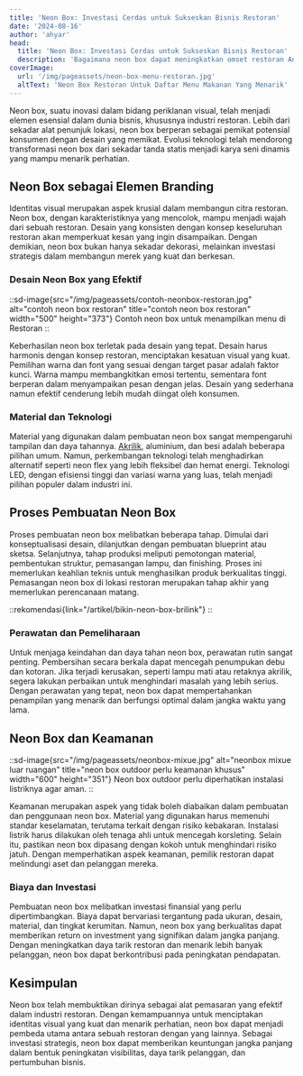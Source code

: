 ```yaml
---
title: 'Neon Box: Investasi Cerdas untuk Sukseskan Bisnis Restoran'
date: '2024-08-16'
author: 'ahyar'
head:
  title: 'Neon Box: Investasi Cerdas untuk Sukseskan Bisnis Restoran'
  description: 'Bagaimana neon box dapat meningkatkan omset restoran Anda? Pelajari manfaat dan keuntungan memasang neon box di restoran Anda.'
coverImage:
  url: '/img/pageassets/neon-box-menu-restoran.jpg'
  altText: 'Neon Box Restoran Untuk Daftar Menu Makanan Yang Menarik'
---
```

Neon box, suatu inovasi dalam bidang periklanan visual, telah menjadi elemen esensial dalam dunia bisnis, khususnya industri restoran. Lebih dari sekadar alat penunjuk lokasi, neon box berperan sebagai pemikat potensial konsumen dengan desain yang memikat. Evolusi teknologi telah mendorong transformasi neon box dari sekadar tanda statis menjadi karya seni dinamis yang mampu menarik perhatian. 

## Neon Box sebagai Elemen Branding
Identitas visual merupakan aspek krusial dalam membangun citra restoran. Neon box, dengan karakteristiknya yang mencolok, mampu menjadi wajah dari sebuah restoran. Desain yang konsisten dengan konsep keseluruhan restoran akan memperkuat kesan yang ingin disampaikan. Dengan demikian, neon box bukan hanya sekadar dekorasi, melainkan investasi strategis dalam membangun merek yang kuat dan berkesan. 

### Desain Neon Box yang Efektif
::sd-image{src="/img/pageassets/contoh-neonbox-restoran.jpg" alt="contoh neon box restoran" title="contoh neon box restoran" width="500" height="373"}
Contoh neon box untuk menampilkan menu di Restoran
::

Keberhasilan neon box terletak pada desain yang tepat. Desain harus harmonis dengan konsep restoran, menciptakan kesatuan visual yang kuat. Pemilihan warna dan font yang sesuai dengan target pasar adalah faktor kunci. Warna mampu membangkitkan emosi tertentu, sementara font berperan dalam menyampaikan pesan dengan jelas. Desain yang sederhana namun efektif cenderung lebih mudah diingat oleh konsumen. 

### Material dan Teknologi
Material yang digunakan dalam pembuatan neon box sangat mempengaruhi tampilan dan daya tahannya. [Akrilik](/artikel/neon-box-akrilik/), aluminium, dan besi adalah beberapa pilihan umum. Namun, perkembangan teknologi telah menghadirkan alternatif seperti neon flex yang lebih fleksibel dan hemat energi. Teknologi LED, dengan efisiensi tinggi dan variasi warna yang luas, telah menjadi pilihan populer dalam industri ini.

## Proses Pembuatan Neon Box
Proses pembuatan neon box melibatkan beberapa tahap. Dimulai dari konseptualisasi desain, dilanjutkan dengan pembuatan blueprint atau sketsa. Selanjutnya, tahap produksi meliputi pemotongan material, pembentukan struktur, pemasangan lampu, dan finishing. Proses ini memerlukan keahlian teknis untuk menghasilkan produk berkualitas tinggi. Pemasangan neon box di lokasi restoran merupakan tahap akhir yang memerlukan perencanaan matang.

::rekomendasi{link="/artikel/bikin-neon-box-brilink"}
::

### Perawatan dan Pemeliharaan
Untuk menjaga keindahan dan daya tahan neon box, perawatan rutin sangat penting. Pembersihan secara berkala dapat mencegah penumpukan debu dan kotoran. Jika terjadi kerusakan, seperti lampu mati atau retaknya akrilik, segera lakukan perbaikan untuk menghindari masalah yang lebih serius. Dengan perawatan yang tepat, neon box dapat mempertahankan penampilan yang menarik dan berfungsi optimal dalam jangka waktu yang lama. 

## Neon Box dan Keamanan
::sd-image{src="/img/pageassets/neonbox-mixue.jpg" alt="neonbox mixue luar ruangan" title="neon box outdoor perlu keamanan khusus" width="600" height="351"}
Neon box outdoor perlu diperhatikan instalasi listriknya agar aman.
::

Keamanan merupakan aspek yang tidak boleh diabaikan dalam pembuatan dan penggunaan neon box. Material yang digunakan harus memenuhi standar keselamatan, terutama terkait dengan risiko kebakaran. Instalasi listrik harus dilakukan oleh tenaga ahli untuk mencegah korsleting. Selain itu, pastikan neon box dipasang dengan kokoh untuk menghindari risiko jatuh. Dengan memperhatikan aspek keamanan, pemilik restoran dapat melindungi aset dan pelanggan mereka.

### Biaya dan Investasi
Pembuatan neon box melibatkan investasi finansial yang perlu dipertimbangkan. Biaya dapat bervariasi tergantung pada ukuran, desain, material, dan tingkat kerumitan. Namun, neon box yang berkualitas dapat memberikan return on investment yang signifikan dalam jangka panjang. Dengan meningkatkan daya tarik restoran dan menarik lebih banyak pelanggan, neon box dapat berkontribusi pada peningkatan pendapatan.

## Kesimpulan
Neon box telah membuktikan dirinya sebagai alat pemasaran yang efektif dalam industri restoran. Dengan kemampuannya untuk menciptakan identitas visual yang kuat dan menarik perhatian, neon box dapat menjadi pembeda utama antara sebuah restoran dengan yang lainnya. Sebagai investasi strategis, neon box dapat memberikan keuntungan jangka panjang dalam bentuk peningkatan visibilitas, daya tarik pelanggan, dan pertumbuhan bisnis.
